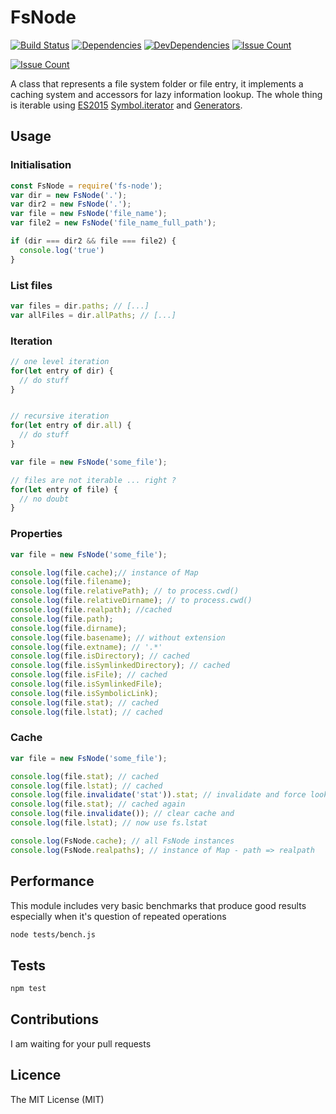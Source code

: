 # FsNode

[![Build Status](https://travis-ci.org/g13013/node-fs-node.svg?branch=master)](https://travis-ci.org/g13013/node-fs-node)
[![Dependencies](https://david-dm.org/g13013/node-fs-node.svg)](https://www.npmjs.com/package/fs-node)
[![DevDependencies](https://david-dm.org/g13013/node-fs-node/dev-status.svg)](https://www.npmjs.com/package/fs-node)
[![Issue Count](https://codeclimate.com/github/g13013/node-fs-node/badges/issue_count.svg)](https://www.npmjs.com/package/fs-node)

[![Issue Count](https://nodei.co/npm/fs-node.png?downloads=true&downloadRank=true&stars=true)](https://www.npmjs.com/package/fs-node)

A class that represents a file system folder or file entry,
it implements a caching system and accessors for lazy information lookup.
The whole thing is iterable using [ES2015](http://www.ecma-international.org/ecma-262/6.0/) [Symbol.iterator](https://developer.mozilla.org/fr/docs/Web/JavaScript/Reference/Objets_globaux/Symbol/iterator) and [Generators](https://developer.mozilla.org/fr/docs/Web/JavaScript/Reference/Objets_globaux/Generator).

## Usage

### Initialisation

```js
const FsNode = require('fs-node');
var dir = new FsNode('.');
var dir2 = new FsNode('.');
var file = new FsNode('file_name');
var file2 = new FsNode('file_name_full_path');

if (dir === dir2 && file === file2) {
  console.log('true')
}

```

### List files

```js
var files = dir.paths; // [...]
var allFiles = dir.allPaths; // [...]
```

### Iteration

```js
// one level iteration
for(let entry of dir) {
  // do stuff
}


// recursive iteration
for(let entry of dir.all) {
  // do stuff
}

var file = new FsNode('some_file');

// files are not iterable ... right ?
for(let entry of file) {
  // no doubt
}

```

### Properties

```js
var file = new FsNode('some_file');

console.log(file.cache);// instance of Map
console.log(file.filename);
console.log(file.relativePath); // to process.cwd()
console.log(file.relativeDirname); // to process.cwd()
console.log(file.realpath); //cached
console.log(file.path);
console.log(file.dirname);
console.log(file.basename); // without extension
console.log(file.extname); // '.*'
console.log(file.isDirectory); // cached
console.log(file.isSymlinkedDirectory); // cached
console.log(file.isFile); // cached
console.log(file.isSymlinkedFile);
console.log(file.isSymbolicLink);
console.log(file.stat); // cached
console.log(file.lstat); // cached
```

### Cache

```js
var file = new FsNode('some_file');

console.log(file.stat); // cached
console.log(file.lstat); // cached
console.log(file.invalidate('stat')).stat; // invalidate and force lookup using fs.stat
console.log(file.stat); // cached again
console.log(file.invalidate()); // clear cache and
console.log(file.lstat); // now use fs.lstat

console.log(FsNode.cache); // all FsNode instances
console.log(FsNode.realpaths); // instance of Map - path => realpath
```

## Performance

This module includes very basic benchmarks that produce good results
especially when it's question of repeated operations

```sh
node tests/bench.js
```

## Tests

```sh
npm test
```

## Contributions

I am waiting for your pull requests

## Licence

The MIT License (MIT)
